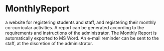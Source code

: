 MonthlyReport
=============

a website for registering students and staff, and registering their monthly co-curricular activities. A report can be generated according to the requirements and instructions of the administrator. The Monthly Report is automatically exported to MS Word. An e-mail reminder can be sent to the staff, at the discretion of the administrator. 
